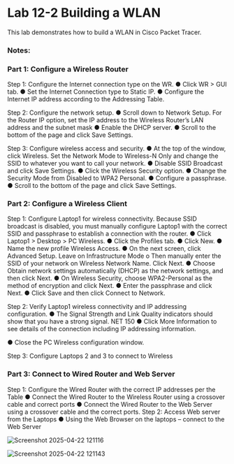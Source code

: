 # Lab 12-2 Building a WLAN

This lab demonstrates how to build a WLAN in Cisco Packet Tracer.

### Notes:


### Part 1: Configure a Wireless Router

Step 1: Configure the Internet connection type on the WR.
● Click WR > GUI tab.
● Set the Internet Connection type to Static IP.
● Configure the Internet IP address according to the Addressing Table.

Step 2: Configure the network setup.
● Scroll down to Network Setup. For the Router IP option, set the IP address to the Wireless
Router’s LAN address and the subnet mask
● Enable the DHCP server.
● Scroll to the bottom of the page and click Save Settings.

Step 3: Configure wireless access and security.
● At the top of the window, click Wireless. Set the Network Mode to Wireless-N Only and
change the SSID to whatever you want to call your network.
● Disable SSID Broadcast and click Save Settings.
● Click the Wireless Security option.
● Change the Security Mode from Disabled to WPA2 Personal.
● Configure a passphrase.
● Scroll to the bottom of the page and click Save Settings.

### Part 2: Configure a Wireless Client

Step 1: Configure Laptop1 for wireless connectivity.
Because SSID broadcast is disabled, you must manually configure Laptop1 with the correct SSID
and passphrase to establish a connection with the router.
● Click Laptop1 > Desktop > PC Wireless.
● Click the Profiles tab.
● Click New.
● Name the new profile Wireless Access.
● On the next screen, click Advanced Setup. Leave on Infrastructure Mode
o Then manually enter the SSID of your network on Wireless Network Name. Click
Next.
● Choose Obtain network settings automatically (DHCP) as the network settings, and then
click Next.
● On Wireless Security, choose WPA2-Personal as the method of encryption and click Next.
● Enter the passphrase and click Next.
● Click Save and then click Connect to Network.

Step 2: Verify Laptop1 wireless connectivity and IP addressing configuration.
● The Signal Strength and Link Quality indicators should show that you have a strong signal.
NET 150
● Click More Information to see details of the connection including IP addressing information.

● Close the PC Wireless configuration window.

Step 3: Configure Laptops 2 and 3 to connect to Wireless

### Part 3: Connect to Wired Router and Web Server

Step 1: Configure the Wired Router with the correct IP addresses per the Table
● Connect the Wired Router to the Wireless Router using a crossover cable and correct ports
● Connect the Wired Router to the Web Server using a crossover cable and the correct ports.
Step 2: Access Web server from the Laptops
● Using the Web Browser on the laptops – connect to the Web Server



![Screenshot 2025-04-22 121116](https://github.com/user-attachments/assets/893b9cf4-5bb9-4257-9d19-baaea5438fd8)




![Screenshot 2025-04-22 121143](https://github.com/user-attachments/assets/a37ce821-446d-4c64-9b76-3ecd61b907f0)





